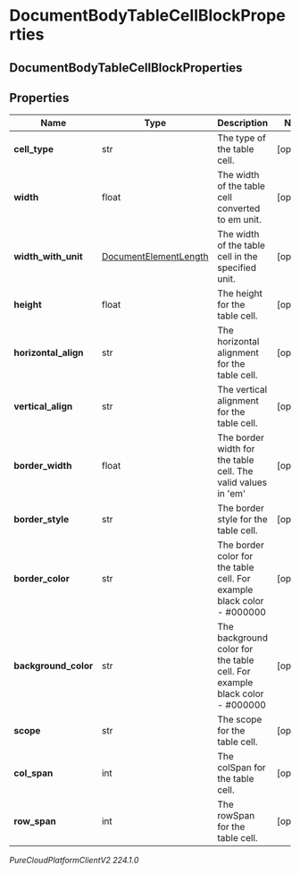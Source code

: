 # DocumentBodyTableCellBlockProperties

## DocumentBodyTableCellBlockProperties

## Properties

|Name | Type | Description | Notes|
|------------ | ------------- | ------------- | -------------|
| **cell_type** | str | The type of the table cell. | [optional] |
| **width** | float | The width of the table cell converted to em unit. | [optional] |
| **width_with_unit** | [DocumentElementLength](DocumentElementLength) | The width of the table cell in the specified unit. | [optional] |
| **height** | float | The height for the table cell. | [optional] |
| **horizontal_align** | str | The horizontal alignment for the table cell. | [optional] |
| **vertical_align** | str | The vertical alignment for the table cell. | [optional] |
| **border_width** | float | The border width for the table cell. The valid values in &#39;em&#39; | [optional] |
| **border_style** | str | The border style for the table cell. | [optional] |
| **border_color** | str | The border color for the table cell. For example black color - #000000 | [optional] |
| **background_color** | str | The background color for the table cell. For example black color - #000000 | [optional] |
| **scope** | str | The scope for the table cell. | [optional] |
| **col_span** | int | The colSpan for the table cell. | [optional] |
| **row_span** | int | The rowSpan for the table cell. | [optional] |



_PureCloudPlatformClientV2 224.1.0_
